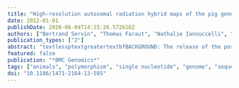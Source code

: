 ```yaml
---
title: "High-resolution autosomal radiation hybrid maps of the pig genome and their contribution to the genome sequence assembly."
date: 2012-01-01
publishDate: 2020-06-04T14:15:26.572616Z
authors: ["Bertrand Servin", "Thomas Faraut", "Nathalie Iannuccelli", "Diana Zelenika", "Denis Milan"]
publication_types: ["2"]
abstract: "textlessptextgreatertextbfBACKGROUND: The release of the porcine genome sequence offers great perspectives for Pig genetics and genomics, and more generally will contribute to the understanding of mammalian genome biology and evolution. The process of producing a complete genome sequence of high quality, while facilitated by high-throughput sequencing technologies, remains a difficult task. The porcine genome was sequenced using a combination of a hierarchical shotgun strategy and data generated with whole genome shotgun. In addition to the BAC contig map used for the clone-by-clone approach, genomic mapping resources for the pig include two radiation hybrid (RH) panels at two different resolutions. These two panels have been used extensively for the physical mapping of pig genes and markers prior to the availability of the pig genome sequence.textless/ptextgreatertextlessptextgreatertextbfRESULTS: In order to contribute to the assembly of the pig genome, we genotyped the two radiation hybrid (RH) panels with a SNP array (the Illumina porcineSNP60 array) and produced high density physical RH maps for each pig autosome. We first present the methods developed to obtain high density RH maps with 38,379 SNPs from the SNP array genotyping. We then show how they were useful to identify problems in a draft of the pig genome assembly, and how the RH maps enabled the problems to be corrected in the porcine genome sequence. Finally, we used the RH maps to predict the position of 2,703 SNPs and 1,328 scaffolds currently unplaced on the porcine genome assembly.textless/ptextgreatertextlessptextgreatertextbfCONCLUSIONS: A complete process, from genotyping of a high density SNP array on RH panels, to the construction of genome-wide high density RH maps, and finally their exploitation for validating and improving a genome assembly is presented here. The study includes the cross-validation of RH based findings with independent information from genetic data and comparative mapping with the Human genome. Several additional resources are also provided, in particular the predicted genomic location of currently unplaced SNPs and associated scaffolds summing up to a total of 72 megabases, that can be useful for the exploitation of the pig genome assembly.textless/ptextgreater"
featured: false
publication: "*BMC Genomics*"
tags: ["animals", "polymorphism", "single nucleotide", "genome", "sequence analysis", "chromosomes", "genotype", "dna", "radiation hybrid mapping", "sus scrofa"]
doi: "10.1186/1471-2164-13-585"
---
```



